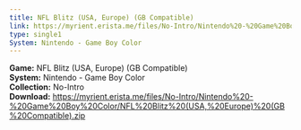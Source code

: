 ```yaml
---
title: NFL Blitz (USA, Europe) (GB Compatible)
link: https://myrient.erista.me/files/No-Intro/Nintendo%20-%20Game%20Boy%20Color/NFL%20Blitz%20(USA,%20Europe)%20(GB%20Compatible).zip
type: single1
System: Nintendo - Game Boy Color
---
```

<b>Game:</b> NFL Blitz (USA, Europe) (GB Compatible)<br>
<b>System:</b> Nintendo - Game Boy Color<br>
<b>Collection:</b> No-Intro<br>
<b>Download:</b> https://myrient.erista.me/files/No-Intro/Nintendo%20-%20Game%20Boy%20Color/NFL%20Blitz%20(USA,%20Europe)%20(GB%20Compatible).zip